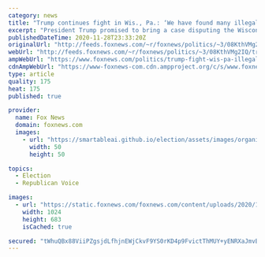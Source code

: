 ```yaml
---
category: news
title: "Trump continues fight in Wis., Pa.: ‘We have found many illegal votes’"
excerpt: "President Trump promised to bring a case disputing the Wisconsin vote count after the recount was completed there, and said his campaign was disputing a number of votes far bigger than the margin President-elect Joe Biden won. "
publishedDateTime: 2020-11-28T23:33:20Z
originalUrl: "http://feeds.foxnews.com/~r/foxnews/politics/~3/08KthVMg2IQ/trump-fight-wis-pa-illegal-votes"
webUrl: "http://feeds.foxnews.com/~r/foxnews/politics/~3/08KthVMg2IQ/trump-fight-wis-pa-illegal-votes"
ampWebUrl: "https://www.foxnews.com/politics/trump-fight-wis-pa-illegal-votes.amp"
cdnAmpWebUrl: "https://www-foxnews-com.cdn.ampproject.org/c/s/www.foxnews.com/politics/trump-fight-wis-pa-illegal-votes.amp"
type: article
quality: 175
heat: 175
published: true

provider:
  name: Fox News
  domain: foxnews.com
  images:
    - url: "https://smartableai.github.io/election/assets/images/organizations/foxnews.com-50x50.jpg"
      width: 50
      height: 50

topics:
  - Election
  - Republican Voice

images:
  - url: "https://static.foxnews.com/foxnews.com/content/uploads/2020/11/AP20331846075368.jpg"
    width: 1024
    height: 683
    isCached: true

secured: "tWhuQBx88ViiPZgsjdLfhjnEWjCkvF9YS0rKD4p9FvictThMUY+yENRXaJmvBsQ62Wt7Cxk88FAdeMo0XNleNwQVBmfVki1E+6YuB0qi84nxwuGButBGaqNWxUDCOUVmgfmCRLF5KuMJeymC7zu12wGxFLlgQcfarVqALDiDbhbvxJxzfTkVvHhNzQPwAoyJg7IBr11I6JECKSLMbhSVTKijbGfPing9rjJ6PqcrWMA5VBdMLyZDG7417JID0tIV92+bN2oSGUqnk8SMZr+Jp6ZLLjMamFcwPMBcOZqk1yvZt5BTrzSEWaDSm5OgsD9jy6wKZbKMWEslNp4ehVYE3b2dmHBEILE2cg3FwkDLywo=;yxjIroV5TE9na7OUdz/Clg=="
---
```


